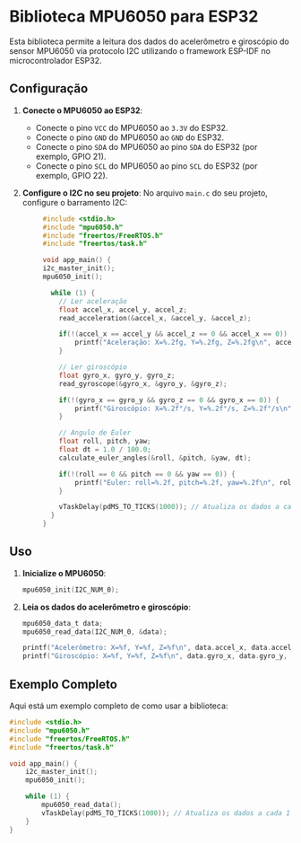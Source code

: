 # Biblioteca MPU6050 para ESP32

Esta biblioteca permite a leitura dos dados do acelerômetro e giroscópio do sensor MPU6050 via protocolo I2C utilizando o framework ESP-IDF no microcontrolador ESP32.

## Configuração

1. **Conecte o MPU6050 ao ESP32**:
   - Conecte o pino `VCC` do MPU6050 ao `3.3V` do ESP32.
   - Conecte o pino `GND` do MPU6050 ao `GND` do ESP32.
   - Conecte o pino `SDA` do MPU6050 ao pino `SDA` do ESP32 (por exemplo, GPIO 21).
   - Conecte o pino `SCL` do MPU6050 ao pino `SCL` do ESP32 (por exemplo, GPIO 22).

2. **Configure o I2C no seu projeto**:
   No arquivo `main.c` do seu projeto, configure o barramento I2C:
   ```c
        #include <stdio.h>
        #include "mpu6050.h"
        #include "freertos/FreeRTOS.h"
        #include "freertos/task.h"

        void app_main() {
        i2c_master_init();
        mpu6050_init();

          while (1) {
            // Ler aceleração
            float accel_x, accel_y, accel_z;
            read_acceleration(&accel_x, &accel_y, &accel_z);

            if(!(accel_x == accel_y && accel_z == 0 && accel_x == 0)) {
                printf("Aceleração: X=%.2fg, Y=%.2fg, Z=%.2fg\n", accel_x, accel_y, accel_z);
            }

            // Ler giroscópio
            float gyro_x, gyro_y, gyro_z;
            read_gyroscope(&gyro_x, &gyro_y, &gyro_z);

            if(!(gyro_x == gyro_y && gyro_z == 0 && gyro_x == 0)) {
                printf("Giroscópio: X=%.2f°/s, Y=%.2f°/s, Z=%.2f°/s\n", gyro_x, gyro_y, gyro_z);
            }

            // Angulo de Euler
            float roll, pitch, yaw;
            float dt = 1.0 / 100.0;
            calculate_euler_angles(&roll, &pitch, &yaw, dt);

            if(!(roll == 0 && pitch == 0 && yaw == 0)) {
                printf("Euler: roll=%.2f, pitch=%.2f, yaw=%.2f\n", roll, pitch, yaw);
            }

            vTaskDelay(pdMS_TO_TICKS(1000)); // Atualiza os dados a cada 1 segundo
          }
        }
   ```

## Uso

1. **Inicialize o MPU6050**:
   ```c
   mpu6050_init(I2C_NUM_0);
   ```

2. **Leia os dados do acelerômetro e giroscópio**:
   ```c
   mpu6050_data_t data;
   mpu6050_read_data(I2C_NUM_0, &data);

   printf("Acelerômetro: X=%f, Y=%f, Z=%f\n", data.accel_x, data.accel_y, data.accel_z);
   printf("Giroscópio: X=%f, Y=%f, Z=%f\n", data.gyro_x, data.gyro_y, data.gyro_z);
   ```

## Exemplo Completo

Aqui está um exemplo completo de como usar a biblioteca:

```c
#include <stdio.h>
#include "mpu6050.h"
#include "freertos/FreeRTOS.h"
#include "freertos/task.h"

void app_main() {
    i2c_master_init();
    mpu6050_init();

    while (1) {
        mpu6050_read_data();
        vTaskDelay(pdMS_TO_TICKS(1000)); // Atualiza os dados a cada 1 segundo
    }
}
```